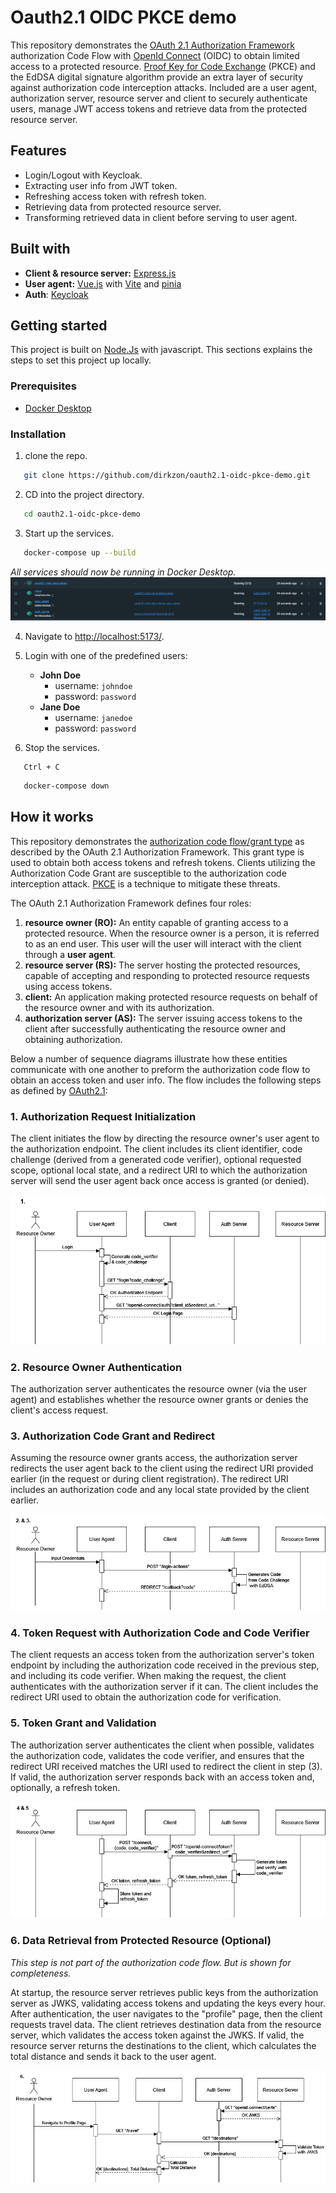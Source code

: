 # Oauth2.1 OIDC PKCE demo

This repository demonstrates the [OAuth 2.1 Authorization Framework](https://datatracker.ietf.org/doc/html/draft-ietf-oauth-v2-1-11) authorization Code Flow with [OpenId Connect](openid.net) (OIDC) to obtain limited access to a protected resource. [Proof Key for Code Exchange](https://datatracker.ietf.org/doc/html/rfc7636) (PKCE) and the EdDSA digital signature algorithm provide an extra layer of security against authorization code interception attacks. Included are a user agent, authorization server, resource server and client to securely authenticate users, manage JWT access tokens and retrieve data from the protected resource server.

## Features
- Login/Logout with Keycloak.
- Extracting user info from JWT token.
- Refreshing access token with refresh token.
- Retrieving data from protected resource server.
- Transforming retrieved data in client before serving to user agent.

## Built with
- **Client & resource server:** [Express.js](expressjs.com)
- **User agent:** [Vue.js](vuejs.org) with [Vite](vite.dev) and [pinia](pinia.vuejs.org)
- **Auth**: [Keycloak](keycloak.org)

## Getting started
This project is built on [Node.Js](nodejs.org) with javascript. This sections explains the steps to set this project up locally.

### Prerequisites
<!-- - [npm](npmjs.com) -->
- [Docker Desktop](docker.com/products/docker-desktop/)

### Installation
1. clone the repo.
```sh
   git clone https://github.com/dirkzon/oauth2.1-oidc-pkce-demo.git
```

2. CD into the project directory.
```sh
   cd oauth2.1-oidc-pkce-demo
```

3. Start up the services.
```sh
   docker-compose up --build
```
*All services should now be running in Docker Desktop.*
![Containers in Docker Desktop](./examples/containers.PNG)


4. Navigate to [http://localhost:5173/](http://localhost:5173/).

5. Login with one of the predefined users:
   - **John Doe**
      - username: `johndoe`
      - password: `password` 
   - **Jane Doe**
      - username: `janedoe`
      - password: `password` 

6. Stop the services.
```
   Ctrl + C
```
```sh
   docker-compose down
```

## How it works
This repository demonstrates the [authorization code flow/grant type](https://datatracker.ietf.org/doc/html/draft-ietf-oauth-v2-1-11#name-authorization-code-grant) as described by the OAuth 2.1 Authorization Framework. 
This grant type is used to obtain both access tokens and refresh tokens. Clients utilizing the Authorization Code Grant are susceptible to the authorization code interception attack. 
[PKCE](https://datatracker.ietf.org/doc/html/rfc7636) is a  technique to mitigate these threats.

The OAuth 2.1 Authorization Framework defines four roles:
1. **resource owner (RO):** An entity capable of granting access to a protected resource. When the resource owner is a person, it is referred to as an end user. This user will the user will interact with the client through a **user agent**.
2. **resource server (RS):** The server hosting the protected resources, capable of accepting and responding to protected resource requests using access tokens.
3. **client:** An application making protected resource requests on behalf of the resource owner and with its authorization.
4. **authorization server (AS):** The server issuing access tokens to the client after successfully authenticating the resource owner and obtaining authorization.

Below a number of sequence diagrams illustrate how these entities communicate with one another to preform the authorization code flow to obtain an access token and user info.
The flow includes the following steps as defined by [OAuth2.1](https://datatracker.ietf.org/doc/html/draft-ietf-oauth-v2-1-11#section-4.1-5):

### 1. Authorization Request Initialization
The client initiates the flow by directing the resource owner's user agent to the authorization endpoint. The client includes its client identifier, code challenge (derived from a generated code verifier), optional requested scope, optional local state, and a redirect URI to which the authorization server will send the user agent back once access is granted (or denied).

![authorization code flow step 1](./examples/AuthFlow_step1.drawio.png)

 ### 2. Resource Owner Authentication
The authorization server authenticates the resource owner (via the user agent) and establishes whether the resource owner grants or denies the client's access request.

### 3. Authorization Code Grant and Redirect
Assuming the resource owner grants access, the authorization server redirects the user agent back to the client using the redirect URI provided earlier (in the request or during client registration). The redirect URI includes an authorization code and any local state provided by the client earlier.

![authorization code flow step 2 & 3](./examples/AuthFlow_step2-3.drawio.png)

 ### 4. Token Request with Authorization Code and Code Verifier
The client requests an access token from the authorization server's token endpoint by including the authorization code received in the previous step, and including its code verifier. When making the request, the client authenticates with the authorization server if it can. The client includes the redirect URI used to obtain the authorization code for verification.

 ### 5. Token Grant and Validation
The authorization server authenticates the client when possible, validates the authorization code, validates the code verifier, and ensures that the redirect URI received matches the URI used to redirect the client in step (3). If valid, the authorization server responds back with an access token and, optionally, a refresh token.

![authorization code flow step 4 & 5](./examples/AuthFlow_step4-5.drawio.png)

### 6. Data Retrieval from Protected Resource (Optional)
*This step is not part of the authorization code flow. But is shown for completeness.*

At startup, the resource server retrieves public keys from the authorization server as JWKS, validating access tokens and updating the keys every hour. After authentication, the user navigates to the "profile" page, then the client requests travel data. The client retrieves destination data from the resource server, which validates the access token against the JWKS. If valid, the resource server returns the destinations to the client, which calculates the total distance and sends it back to the user agent.

![data retreival from the protected resource server](./examples/AuthFlow_step-6.drawio.png)